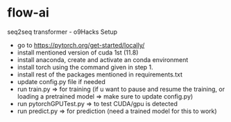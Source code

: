 # flow-ai
 seq2seq transformer - o9Hacks
Setup
- go to https://pytorch.org/get-started/locally/
- install mentioned version of cuda 1st (11.8)
- install anaconda, create and activate an conda environment
- install torch using the command given in step 1.
- install rest of the packages mentioned in requirements.txt
- update config.py file if needed
- run train.py => for training (if u want to pause and resume the training, or loading a pretrained model => make sure to update config.py)
- run pytorchGPUTest.py => to test CUDA/gpu is detected
- run predict.py => for prediction (need a trained model for this to work)
